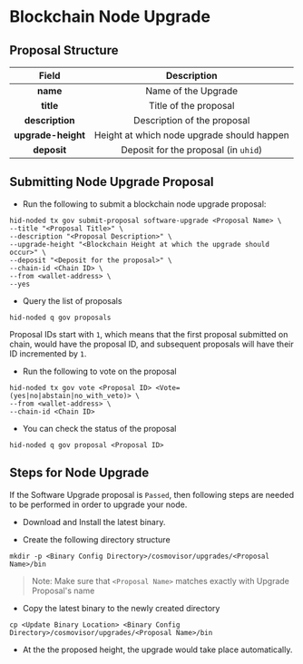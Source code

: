 # Blockchain Node Upgrade

## Proposal Structure

| Field | Description |
| :--------------: | :----: |
|   **name**   |  Name of the Upgrade |
|   **title**   |  Title of the proposal |
|   **description**  |  Description of the proposal |
|   **upgrade-height**  |  Height at which node upgrade should happen |
|   **deposit**      | Deposit for the proposal (in `uhid`) |

## Submitting Node Upgrade Proposal

* Run the following to submit a blockchain node upgrade proposal:

```
hid-noded tx gov submit-proposal software-upgrade <Proposal Name> \
--title "<Proposal Title>" \
--description "<Proposal Description>" \
--upgrade-height "<Blockchain Height at which the upgrade should occur>" \
--deposit "<Deposit for the proposal>" \
--chain-id <Chain ID> \
--from <wallet-address> \
--yes
```

* Query the list of proposals

```
hid-noded q gov proposals
```

Proposal IDs start with `1`, which means that the first proposal submitted on chain, would have the proposal ID, and subsequent proposals will have their ID incremented by `1`.

* Run the following to vote on the proposal

```
hid-noded tx gov vote <Proposal ID> <Vote=(yes|no|abstain|no_with_veto)> \
--from <wallet-address> \
--chain-id <Chain ID>
```

* You can check the status of the proposal

```
hid-noded q gov proposal <Proposal ID>
```

## Steps for Node Upgrade

If the Software Upgrade proposal is `Passed`, then following steps are needed to be performed in order to upgrade your node.

* Download and Install the latest binary.

* Create the following directory structure

```
mkdir -p <Binary Config Directory>/cosmovisor/upgrades/<Proposal Name>/bin
```

> Note: Make sure that `<Proposal Name>` matches exactly with Upgrade Proposal's name

* Copy the latest binary to the newly created directory

```
cp <Update Binary Location> <Binary Config Directory>/cosmovisor/upgrades/<Proposal Name>/bin
```

* At the the proposed height, the upgrade would take place automatically.